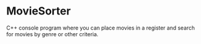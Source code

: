 # MovieSorter
C++ console program where you can place movies in a register and search for movies by genre or other criteria.
